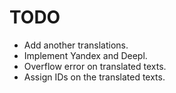 # TODO

- Add another translations.
- Implement Yandex and Deepl.
- Overflow error on translated texts.
- Assign IDs on the translated texts.
